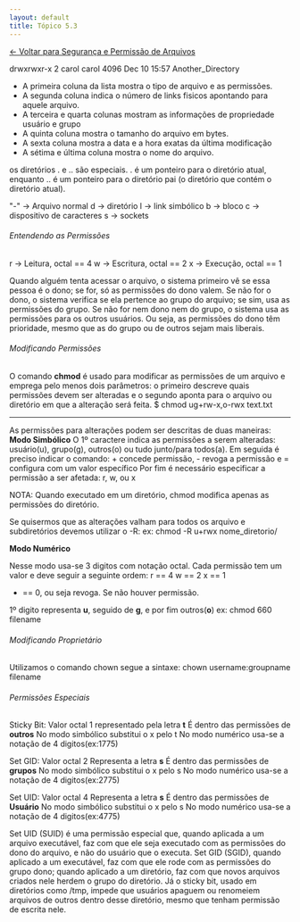 ```yaml
---
layout: default 
title: Tópico 5.3
---
```


[← Voltar para Segurança e Permissão de Arquivos](/linux-essentials/01-book-lpi/Topico-05-Seguranca-e-Permissao-de-Arquivos/)

drwxrwxr-x 2 carol carol 4096 Dec 10 15:57 Another_Directory

* A primeira coluna da lista mostra o tipo de arquivo e as permissões.
* A segunda coluna indica o número de links fisicos apontando para aquele arquivo.
* A terceira e quarta colunas mostram as informações de propriedade usuário e grupo
* A quinta coluna mostra o tamanho do arquivo em bytes.
* A sexta coluna mostra a data e a hora exatas da última modificação
* A sétima e última coluna mostra o nome do arquivo.

os diretórios . e .. são especiais. . é um ponteiro para o diretório atual, enquanto .. é um
ponteiro para o diretório pai (o diretório que contém o diretório atual).

"-" -> Arquivo normal
d -> diretório
l -> link simbólico
b -> bloco
c -> dispositivo de caracteres
s -> sockets

###### Entendendo as Permissões
r -> Leitura, octal == 4
w -> Escritura, octal == 2
x -> Execução, octal == 1

Quando alguém tenta acessar o arquivo, o sistema primeiro vê se essa pessoa é o dono; se for, só as permissões do dono valem.
Se não for o dono, o sistema verifica se ela pertence ao grupo do arquivo; se sim, usa as permissões do grupo.
Se não for nem dono nem do grupo, o sistema usa as permissões para os outros usuários.
Ou seja, as permissões do dono têm prioridade, mesmo que as do grupo ou de outros sejam mais liberais.

###### Modificando Permissões
O comando **chmod** é usado para modificar as permissões de um arquivo e emprega pelo menos
dois parâmetros: o primeiro descreve quais permissões devem ser alteradas e o segundo aponta
para o arquivo ou diretório em que a alteração será feita.
    $ chmod ug+rw-x,o-rwx text.txt

-----
As permissões para alterações podem ser descritas de duas maneiras:
**Modo Simbólico**
    O 1º caractere indica as permissões a serem alteradas: usuário(u), grupo(g), outros(o) ou tudo junto/para todos(a).
    Em seguida é preciso indicar o comando: + concede permissão, - revoga a permissão e = configura com um valor específico
    Por fim é necessário especificar a permissão a ser afetada: r, w, ou x

NOTA: Quando executado em um diretório, chmod modifica apenas as permissões do diretório.

Se quisermos que as alterações valham para todos os arquivo e subdiretórios devemos utilizar o -R:
ex: chmod -R u+rwx nome_diretorio/

**Modo Numérico**

Nesse modo usa-se 3 digitos com notação octal.
Cada permissão tem um valor e deve seguir a seguinte ordem:
r == 4
w == 2
x == 1
- == 0, ou seja revoga. Se não houver permissão.

1º digito representa **u**, seguido de **g**, e por fim outros(**o**)
ex: chmod 660 filename

###### Modificando Proprietário
Utilizamos o comando chown
segue a sintaxe: 
    chown username:groupname filename

###### Permissões Especiais
Sticky Bit:
    Valor octal 1
    representado pela letra **t**
    É dentro das permissões de **outros**
    No modo simbólico substitui o x pelo t
    No modo numérico usa-se a notação de 4 digitos(ex:1775)

Set GID:
    Valor octal 2
    Representa a letra **s**
    É dentro das permissões de **grupos**
    No modo simbólico substitui o x pelo s
    No modo numérico usa-se a notação de 4 digitos(ex:2775)

Set UID:
    Valor octal 4
    Representa a letra **s**
    É dentro das permissões de **Usuário**
    No modo simbólico substitui o x pelo s
    No modo numérico usa-se a notação de 4 digitos(ex:4775)

 Set UID (SUID) é uma permissão especial que, quando aplicada a um arquivo executável, faz com que ele seja executado com as permissões do dono do arquivo, e não do usuário que o executa. Set GID (SGID), quando aplicado a um executável, faz com que ele rode com as permissões do grupo dono; quando aplicado a um diretório, faz com que novos arquivos criados nele herdem o grupo do diretório. Já o sticky bit, usado em diretórios como /tmp, impede que usuários apaguem ou renomeiem arquivos de outros dentro desse diretório, mesmo que tenham permissão de escrita nele.